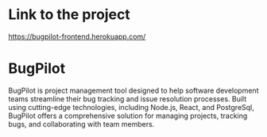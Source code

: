 # Link to the project

https://bugpilot-frontend.herokuapp.com/

# BugPilot

BugPilot is project management tool designed to help software development teams streamline their bug tracking and issue resolution processes. Built using cutting-edge technologies, including Node.js, React, and PostgreSql, BugPilot offers a comprehensive solution for managing projects, tracking bugs, and collaborating with team members.
